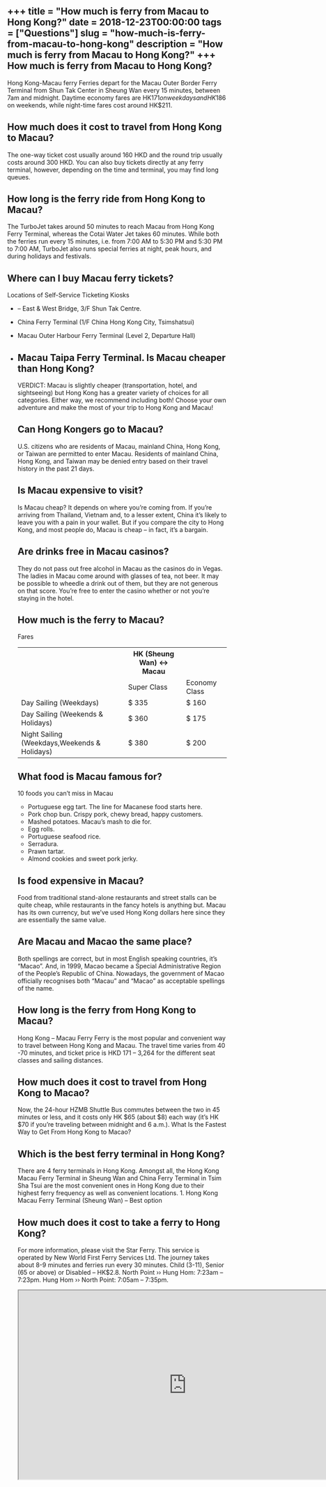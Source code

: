 +++
title = "How much is ferry from Macau to Hong Kong?"
date = 2018-12-23T00:00:00
tags = ["Questions"]
slug = "how-much-is-ferry-from-macau-to-hong-kong"
description = "How much is ferry from Macau to Hong Kong?"
+++
How much is ferry from Macau to Hong Kong?
------------------------------------------

Hong Kong-Macau ferry Ferries depart for the Macau Outer Border Ferry Terminal from Shun Tak Center in Sheung Wan every 15 minutes, between 7am and midnight. Daytime economy fares are HK$171 on weekdays and HK$186 on weekends, while night-time fares cost around HK$211.

How much does it cost to travel from Hong Kong to Macau?
--------------------------------------------------------

The one-way ticket cost usually around 160 HKD and the round trip usually costs around 300 HKD. You can also buy tickets directly at any ferry terminal, however, depending on the time and terminal, you may find long queues.

How long is the ferry ride from Hong Kong to Macau?
---------------------------------------------------

The TurboJet takes around 50 minutes to reach Macau from Hong Kong Ferry Terminal, whereas the Cotai Water Jet takes 60 minutes. While both the ferries run every 15 minutes, i.e. from 7:00 AM to 5:30 PM and 5:30 PM to 7:00 AM, TurboJet also runs special ferries at night, peak hours, and during holidays and festivals.

Where can I buy Macau ferry tickets?
------------------------------------

Locations of Self-Service Ticketing Kiosks

- – East &amp; West Bridge, 3/F Shun Tak Centre.
- China Ferry Terminal (1/F China Hong Kong City, Tsimshatsui)
- Macau Outer Harbour Ferry Terminal (Level 2, Departure Hall)
- Macau Taipa Ferry Terminal. Is Macau cheaper than Hong Kong?
    --------------------------------
    
    VERDICT: Macau is slightly cheaper (transportation, hotel, and sightseeing) but Hong Kong has a greater variety of choices for all categories. Either way, we recommend including both! Choose your own adventure and make the most of your trip to Hong Kong and Macau!
    
    Can Hong Kongers go to Macau?
    -----------------------------
    
    U.S. citizens who are residents of Macau, mainland China, Hong Kong, or Taiwan are permitted to enter Macau. Residents of mainland China, Hong Kong, and Taiwan may be denied entry based on their travel history in the past 21 days.
    
    Is Macau expensive to visit?
    ----------------------------
    
    Is Macau cheap? It depends on where you’re coming from. If you’re arriving from Thailand, Vietnam and, to a lesser extent, China it’s likely to leave you with a pain in your wallet. But if you compare the city to Hong Kong, and most people do, Macau is cheap – in fact, it’s a bargain.
    
    Are drinks free in Macau casinos?
    ---------------------------------
    
    They do not pass out free alcohol in Macau as the casinos do in Vegas. The ladies in Macau come around with glasses of tea, not beer. It may be possible to wheedle a drink out of them, but they are not generous on that score. You’re free to enter the casino whether or not you’re staying in the hotel.
    
    How much is the ferry to Macau?
    -------------------------------
    
    Fares
    
    <table><tr><th></th><th>HK (Sheung Wan) &lt;-&gt; Macau</th></tr><tr><td></td><td>Super Class</td><td>Economy Class</td></tr><tr><td>Day Sailing (Weekdays)</td><td>$ 335</td><td>$ 160</td></tr><tr><td>Day Sailing (Weekends &amp; Holidays)</td><td>$ 360</td><td>$ 175</td></tr><tr><td>Night Sailing (Weekdays,Weekends &amp; Holidays)</td><td>$ 380</td><td>$ 200</td></tr></table>
    
    What food is Macau famous for?
    ------------------------------
    
    10 foods you can’t miss in Macau
    
    
    - Portuguese egg tart. The line for Macanese food starts here.
    - Pork chop bun. Crispy pork, chewy bread, happy customers.
    - Mashed potatoes. Macau’s mash to die for.
    - Egg rolls.
    - Portuguese seafood rice.
    - Serradura.
    - Prawn tartar.
    - Almond cookies and sweet pork jerky.
    
    Is food expensive in Macau?
    ---------------------------
    
    Food from traditional stand-alone restaurants and street stalls can be quite cheap, while restaurants in the fancy hotels is anything but. Macau has its own currency, but we’ve used Hong Kong dollars here since they are essentially the same value.
    
    Are Macau and Macao the same place?
    -----------------------------------
    
    Both spellings are correct, but in most English speaking countries, it’s “Macao”. And, in 1999, Macao became a Special Administrative Region of the People’s Republic of China. Nowadays, the government of Macao officially recognises both “Macau” and “Macao” as acceptable spellings of the name.
    
    How long is the ferry from Hong Kong to Macau?
    ----------------------------------------------
    
    Hong Kong – Macau Ferry Ferry is the most popular and convenient way to travel between Hong Kong and Macau. The travel time varies from 40 -70 minutes, and ticket price is HKD 171 – 3,264 for the different seat classes and sailing distances.
    
    How much does it cost to travel from Hong Kong to Macao?
    --------------------------------------------------------
    
    Now, the 24-hour HZMB Shuttle Bus commutes between the two in 45 minutes or less, and it costs only HK $65 (about $8) each way (it’s HK $70 if you’re traveling between midnight and 6 a.m.). What Is the Fastest Way to Get From Hong Kong to Macao?
    
    Which is the best ferry terminal in Hong Kong?
    ----------------------------------------------
    
    There are 4 ferry terminals in Hong Kong. Amongst all, the Hong Kong Macau Ferry Terminal in Sheung Wan and China Ferry Terminal in Tsim Sha Tsui are the most convenient ones in Hong Kong due to their highest ferry frequency as well as convenient locations. 1. Hong Kong Macau Ferry Terminal (Sheung Wan) – Best option
    
    How much does it cost to take a ferry to Hong Kong?
    ---------------------------------------------------
    
    For more information, please visit the Star Ferry. This service is operated by New World First Ferry Services Ltd. The journey takes about 8-9 minutes and ferries run every 30 minutes. Child (3-11), Senior (65 or above) or Disabled – HK$2.8. North Point ›› Hung Hom: 7:23am – 7:23pm. Hung Hom ›› North Point: 7:05am – 7:35pm.
    
    <iframe allow="accelerometer; autoplay; clipboard-write; encrypted-media; gyroscope; picture-in-picture" allowfullscreen="" class="__youtube_prefs__  epyt-is-override  no-lazyload" data-no-lazy="1" data-origheight="433" data-origwidth="770" data-skipgform_ajax_framebjll="" height="433" id="_ytid_93298" loading="lazy" src="https://www.youtube.com/embed/rBi7APBXuWs?enablejsapi=1&autoplay=0&cc_load_policy=0&cc_lang_pref=&iv_load_policy=1&loop=0&modestbranding=0&rel=1&fs=1&playsinline=0&autohide=2&theme=dark&color=red&controls=1&" title="YouTube player" width="770"></iframe>
